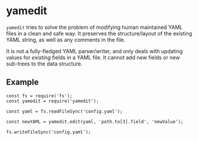 # yamedit

`yamedit` tries to solve the problem of modifying human maintained YAML files in a clean and safe way. It preserves the structure/layout of the existing YAML string, as well as any comments in the file.

It is not a fully-fledged YAML parser/writer, and only deals with updating values for *existing* fields in a YAML file. It cannot add new fields or new sub-trees to the data structure.

## Example

```
const fs = require('fs');
const yamedit = require('yamedit');

const yaml = fs.readFileSync('config.yaml');

const newYAML = yamedit.edit(yaml, 'path.to[3].field', 'newValue');

fs.writeFileSync('config.yaml');
```
